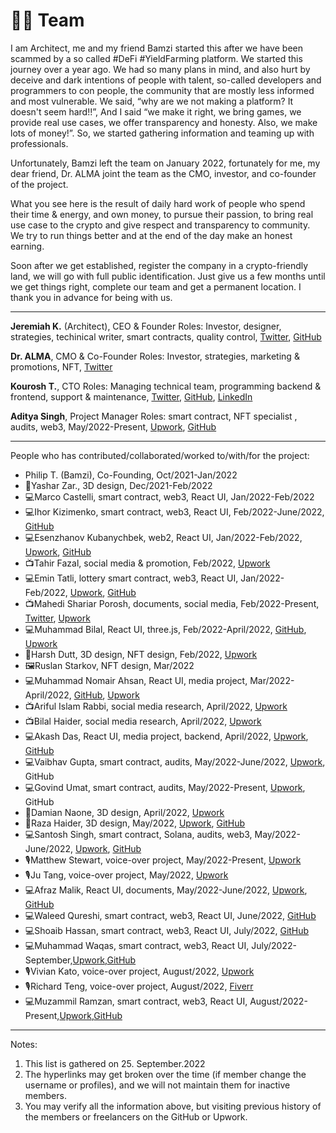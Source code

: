 # ✌🏼 Team

I am Architect, me and my friend Bamzi started this after we have been scammed by a so called #DeFi #YieldFarming platform. We started this journey over a year ago. We had so many plans in mind, and also hurt by deceive and dark intentions of people with talent, so-called developers and programmers to con people, the community that are mostly less informed and most vulnerable. We said, “why are we not making a platform? It doesn't seem hard!!”, And I said “we make it right, we bring games, we provide real use cases, we offer transparency and honesty. Also, we make lots of money!”. So, we started gathering information and teaming up with professionals.

Unfortunately, Bamzi left the team on January 2022, fortunately for me, my dear friend, Dr. ALMA joint the team as the CMO, investor, and co-founder of the project.

What you see here is the result of daily hard work of people who spend their time & energy, and own money, to pursue their passion, to bring real use case to the crypto and give respect and transparency to community. We try to run things better and at the end of the day make an honest earning.

Soon after we get established, register the company in a crypto-friendly land, we will go with full public identification. Just give us a few months until we get things right, complete our team and get a permanent location. I thank you in advance for being with us.

<hr/>


**Jeremiah K.** (Architect), CEO & Founder Roles: Investor, designer, strategies, techinical writer, smart contracts, quality control, [Twitter](https://twitter.com/realarchitekt), [GitHub](https://github.com/babyloniaapp)

**Dr. ALMA**, CMO & Co-Founder Roles: Investor, strategies, marketing & promotions, NFT, [Twitter](https://twitter.com/DralmaEth)

**Kourosh T.**, CTO Roles: Managing technical team, programming backend & frontend, support & maintenance, [Twitter](https://twitter.com/KooroshTorabi), [GitHub](https://github.com/KooroshTorabi), [LinkedIn](https://www.linkedin.com/in/kooroshtorabi/)

**Aditya Singh**, Project Manager Roles: smart contract, NFT specialist , audits, web3, May/2022-Present, [Upwork](https://www.upwork.com/freelancers/~01a404993d7099e5d2), [GitHub](https://github.com/Aadityakr003)

<hr/>

People who has contributed/collaborated/worked to/with/for the project:

-   Philip T. (Bamzi), Co-Founding, Oct/2021-Jan/2022
-   📐Yashar Zar., 3D design, Dec/2021-Feb/2022
-   💻Marco Castelli, smart contract, web3, React UI, Jan/2022-Feb/2022
-   💻Ihor Kizimenko, smart contract, web3, React UI, Feb/2022-June/2022, [GitHub](https://github.com/MetaFomos)
-   💻Esenzhanov Kubanychbek, web2, React UI, Jan/2022-Feb/2022, [Upwork](https://www.upwork.com/freelancers/~01efed7790508f5cd0), [GitHub](https://github.com/gloompi)
-  📺Tahir Fazal, social media & promotion, Feb/2022, [Upwork](Tahir%20Fazal)
-  💻Emin Tatli, lottery smart contract, web3, React UI, Jan/2022-Feb/2022, [Upwork](https://www.upwork.com/freelancers/~01bf704a153a9751a7), [GitHub](https://github.com/emintatli)
-  📺Mahedi Shariar Porosh, documents, social media, Feb/2022-Present, [Twitter](https://twitter.com/shariarporosh), [Upwork](https://www.upwork.com/freelancers/~015d40b3235359e966)
-   💻Muhammad Bilal, React UI, three.js, Feb/2022-April/2022, [GitHub](https://github.com/MuhammadBilal1234), [Upwork](https://www.upwork.com/freelancers/~01eb8445f58b6fe00b)
-   📐Harsh Dutt, 3D design, NFT design, Feb/2022, [Upwork](https://www.upwork.com/freelancers/~013e96107237f84bbf)
-   🖼️Ruslan Starkov, NFT design, Mar/2022
-   💻Muhammad Nomair Ahsan, React UI, media project, Mar/2022-April/2022, [GitHub](https://github.com/ahmad-tech), [Upwork](https://www.upwork.com/freelancers/~016aeb429be5ff7640)
-   📺Ariful Islam Rabbi, social media research, April/2022, [Upwork](https://www.upwork.com/freelancers/~013764db888bb7f1bd)
-   📺Bilal Haider, social media research, April/2022, [Upwork](https://www.upwork.com/freelancers/~011eb939a018074478)
-   💻Akash Das, React UI, media project, backend, April/2022, [Upwork](https://www.upwork.com/freelancers/~01beaeeb78b32d57bd), [GitHub](https://github.com/AkashSDas)
-   💻Vaibhav Gupta, smart contract, audits, May/2022-June/2022, [Upwork](https://www.upwork.com/freelancers/vdev), GitHub
-   💻Govind Umat, smart contract, audits, May/2022-Present, [Upwork](https://www.upwork.com/freelancers/~0100985c27d4d429a1), GitHub
-   📐Damian Naone, 3D design, April/2022, [Upwork](https://www.upwork.com/freelancers/~01c5a863ff14b388df)
-   📐Raza Haider, 3D design, May/2022, [Upwork](https://www.upwork.com/freelancers/~019304ceee9fd8ee72), [GitHub](https://github.com/RazaZaidi2802)
-   💻Santosh Singh, smart contract, Solana, audits, web3, May/2022-June/2022, [Upwork](https://www.upwork.com/freelancers/~0106ec17497965aa6e), [GitHub](https://github.com/santosh214)
-  🎙️Matthew Stewart, voice-over project, May/2022-Present, [Upwork](https://www.upwork.com/freelancers/~01cd0b37db7e52873f)
-  🎙️Ju Tang, voice-over project, May/2022, [Upwork](https://www.upwork.com/freelancers/~013bfedb2ad6d429eb)
-  💻Afraz Malik, React UI, documents, May/2022-June/2022, [Upwork](https://www.upwork.com/freelancers/~01feceb3a9a20cfad5), [GitHub](https://github.com/afraz-malik)
-  💻Waleed Qureshi, smart contract, web3, React UI, June/2022, [GitHub](https://github.com/Waleed-Shafiq)
-  💻Shoaib Hassan, smart contract, web3, React UI, July/2022, [GitHub](https://github.com/Prince891028)
-  💻Muhammad Waqas, smart contract, web3, React UI, July/2022-September,[Upwork](https://www.upwork.com/freelancers/~01feceb3a9a20cfad5),[GitHub](https://github.com/MuhammadWaqas4)
-  🎙️Vivian Kato, voice-over project, August/2022, [Upwork](https://www.upwork.com/freelancers/~01235a14ee714c98c4)
-  🎙️Richard Teng, voice-over project, August/2022, [Fiverr](https://business.fiverr.com/freelancers/ycrichardteng?source=inbox)
-  💻Muzammil Ramzan, smart contract, web3, React UI, August/2022-Present,[Upwork](https://www.upwork.com/freelancers/~016d16a89af866124b),[GitHub](https://github.com/MuzammalRamzan)


<hr/>

Notes:
1. This list is gathered on 25. September.2022
2. The hyperlinks may get broken over the time (if member change the username or profiles), and we will not maintain them for inactive members.
3. You may verify all the information above, but visiting previous history of the members or freelancers on the GitHub or Upwork.
